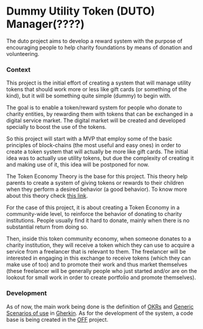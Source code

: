 # Dummy Utility Token (DUTO) Manager(????)

The duto project aims to develop a reward system with the purpose of encouraging people to help charity foundations by means of donation and volunteering.

### Context

This project is the initial effort of creating a system that will manage utility tokens that should work more or less like gift cards (or something of the kind), but it will be something quite simple (dummy) to begin with.

The goal is to enable a token/reward system for people who donate to charity entities, by rewarding them with tokens that can be exchanged in a digital service market. The digital market will be created and developed specially to boost the use of the tokens.

So this project will start with a MVP that employ some of the basic principles of block-chains (the most useful and easy ones) in order to create a token system that will actually be more like gift cards. The initial idea was to actually use utility tokens, but due the complexity of creating it and making use of it, this idea will be postponed for now.

The Token Economy Theory is the base for this project. This theory help parents to create a system of giving tokens or rewards to their children when they perform a desired behavior (a good behavior). To know more about this theory check [this link](https://fcpg.ca/what-is-a-token-system-and-how-can-it-be-helpful-for-my-child-with-autism/#:~:text=A%20token%20system%20or%20token,Ayllon%20%26%20Azrin%2C%201968).

For the case of this project, it is about creating a Token Economy in a community-wide level, to reinforce the behavior of donating to charity institutions. People usually find it hard to donate, mainly when there is no substantial return from doing so.

Then, inside this token community economy, when someone donates to a charity institution, they will receive a token which they can use to acquire a service from a freelancer that is relevant to them. The freelancer will be interested in engaging in this exchange to receive tokens (which they can make use of too) and to promote their work and thus market themselves (these freelancer will be generally people who just started and/or are on the lookout for small work in order to create portfolio and promote themselves).

### Development
As of now, the main work being done is the definition of [OKRs](https://github.com/otavio99/onss-duto/blob/main/okrs.md) and [Generic Scenarios of use](https://github.com/otavio99/onss-duto/blob/main/okrs.md) in [Gherkin](https://cucumber.io/docs/guides/overview/#what-is-cucumber). As for the development of the system, a code base is being created in the [OFF](https://github.com/otavio99/off) project.
